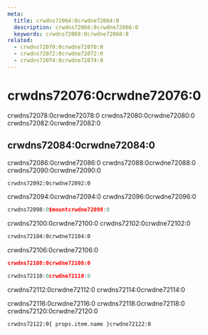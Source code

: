 ```yaml
---
meta:
  title: crwdns72064:0crwdne72064:0
  description: crwdns72066:0crwdne72066:0
  keywords: crwdns72068:0crwdne72068:0
related:
  - crwdns72070:0crwdne72070:0
  - crwdns72072:0crwdne72072:0
  - crwdns72074:0crwdne72074:0
---
```


# crwdns72076:0crwdne72076:0

crwdns72078:0crwdne72078:0 crwdns72080:0crwdne72080:0 crwdns72082:0crwdne72082:0 <entry-ad />

## crwdns72084:0crwdne72084:0
crwdns72086:0crwdne72086:0 crwdns72088:0crwdne72088:0 crwdns72090:0crwdne72090:0

```bash
crwdns72092:0crwdne72092:0
```

crwdns72094:0crwdne72094:0 crwdns72096:0crwdne72096:0

```js
crwdns72098:0$mountcrwdne72098:0
```

crwdns72100:0crwdne72100:0 crwdns72102:0crwdne72102:0

```bash
crwdns72104:0crwdne72104:0
```

crwdns72106:0crwdne72106:0

```json
crwdns72108:0crwdne72108:0
```

```js
crwdns72110:0crwdne72110:0
```

<alert type="info">crwdns72112:0crwdne72112:0 crwdns72114:0crwdne72114:0</alert>

crwdns72116:0crwdne72116:0 crwdns72118:0crwdne72118:0 crwdns72120:0crwdne72120:0

```html
crwdns72122:0{ props.item.name }crwdne72122:0
```

<endmatter />

